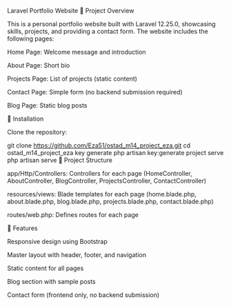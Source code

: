 Laravel Portfolio Website
📘 Project Overview

This is a personal portfolio website built with Laravel 12.25.0, showcasing  skills, projects, and providing a contact form. The website includes the following pages:

Home Page: Welcome message and introduction

About Page: Short bio

Projects Page: List of projects (static content)

Contact Page: Simple form (no backend submission required)

Blog Page: Static blog posts

🔧 Installation

Clone the repository:

git clone https://github.com/Eza51/ostad_m14_project_eza.git
cd ostad_m14_project_eza
key generate
php artisan key:generate
project serve
php artisan serve
📁 Project Structure

app/Http/Controllers: Controllers for each page (HomeController, AboutController, BlogController, ProjectsController, ContactController)

resources/views: Blade templates for each page (home.blade.php, about.blade.php, blog.blade.php, projects.blade.php, contact.blade.php)

routes/web.php: Defines routes for each page

🧪 Features

Responsive design using Bootstrap

Master layout with header, footer, and navigation

Static content for all pages

Blog section with sample posts

Contact form (frontend only, no backend submission)
